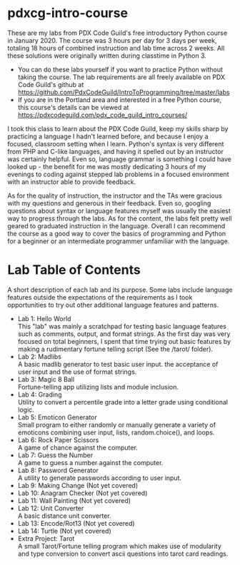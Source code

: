 # pdxcg-intro-course
These are my labs from PDX Code Guild's free introductory Python course in January 2020. The course was 3 hours per day for 3 days per week, totaling 18 hours of combined instruction and lab time across 2 weeks. All these solutions were originally written during classtime in Python 3.

* You can do these labs yourself if you want to practice Python without taking the course. The lab requirements are all freely available on PDX Code Guild's github at https://github.com/PdxCodeGuild/IntroToProgramming/tree/master/labs
* If you are in the Portland area and interested in a free Python course, this course's details can be viewed at https://pdxcodeguild.com/pdx_code_guild_intro_courses/

I took this class to learn about the PDX Code Guild, keep my skills sharp by practicing a language I hadn't learned before, and because I enjoy a focused, classroom setting when I learn. Python's syntax is very different from PHP and C-like languages, and having it spelled out by an instructor was certainly helpful. Even so, language grammar is something I could have looked up - the benefit for me was mostly dedicating 3 hours of my evenings to coding against stepped lab problems in a focused environment with an instructor able to provide feedback.

As for the quality of instruction, the instructor and the TAs were gracious with my questions and generous in their feedback. Even so, googling questions about syntax or language features myself was usually the easiest way to progress through the labs. As for the content, the labs felt pretty well geared to graduated instruction in the language. Overall I can recommend the course as a good way to cover the basics of programming and Python for a beginner or an intermediate programmer unfamiliar with the language.

# Lab Table of Contents
A short description of each lab and its purpose. Some labs include language features outside the expectations of the requirements as I took opportunities to try out other additional language features and patterns.
* Lab 1: Hello World  
This "lab" was mainly a scratchpad for testing basic language features such as comments, output, and format strings. As the first day was very focused on total beginners, I spent that time trying out basic features by making a rudimentary fortune telling script (See the /tarot/ folder).
* Lab 2: Madlibs  
A basic madlib generator to test basic user input. the acceptance of user input and the use of format strings.
* Lab 3: Magic 8 Ball  
Fortune-telling app utilizing lists and module inclusion.
* Lab 4: Grading  
Utility to convert a percentile grade into a letter grade using conditional logic.
* Lab 5: Emoticon Generator  
Small program to either randomly or manually generate a variety of emoticons combining user input, lists, random.choice(), and loops.
* Lab 6: Rock Paper Scissors  
A game of chance against the computer.
* Lab 7: Guess the Number  
A game to guess a number against the computer. 
* Lab 8: Password Generator  
A utility to generate passwords according to user input.
* Lab 9: Making Change (Not yet covered)
* Lab 10: Anagram Checker (Not yet covered)
* Lab 11: Wall Painting (Not yet covered)
* Lab 12: Unit Converter  
A basic distance unit converter.
* Lab 13: Encode/Rot13 (Not yet covered)
* Lab 14: Turtle (Not yet covered)
* Extra Project: Tarot  
A small Tarot/Fortune telling program which makes use of modularity and type conversion to convert ascii questions into tarot card readings.

